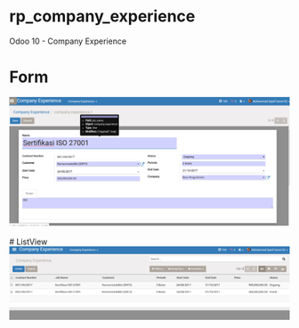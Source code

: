 # rp_company_experience
Odoo 10 - Company Experience

# Form
<div>
   <img class="oe_picture oe_screenshot" src="static/description/ss_00.png">
</div>
<br/>
# ListView
<div>
   <img class="oe_picture oe_screenshot" src="static/description/ss_01.png">
</div>
